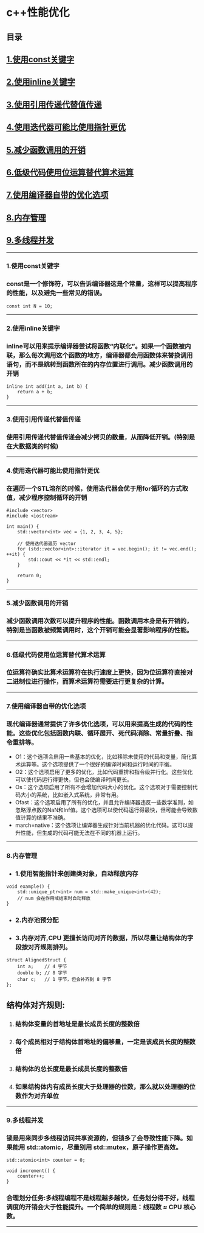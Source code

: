 # c++性能优化
## 目录
## [1.使用const关键字](#1)
## [2.使用inline关键字](#2)
## [3.使用引用传递代替值传递](#3)
## [4.使用迭代器可能比使用指针更优](#4)
## [5.减少函数调用的开销](#5)
## [6.低级代码使用位运算替代算术运算](#6)
## [7.使用编译器自带的优化选项](#7)
## [8.内存管理](#8)
## [9.多线程并发](#9)
---
<h3 id="1">1.使用const关键字</h3>

### const是一个修饰符，可以告诉编译器这是个常量，这样可以提高程序的性能，以及避免一些常见的错误。
```
const int N = 10;
```
---
<h3 id="2">2.使用inline关键字</h3>

### inline可以用来提示编译器尝试将函数“内联化”。如果一个函数被内联，那么每次调用这个函数的地方，编译器都会用函数体来替换调用语句，而不是跳转到函数所在的内存位置进行调用。减少函数调用的开销
```
inline int add(int a, int b) {
    return a + b;
}
```
---
<h3 id="3">3.使用引用传递代替值传递</h3>

### 使用引用传递代替值传递会减少拷贝的数量，从而降低开销。(特别是在大数据类的时候)
---
<h3 id="4">4.使用迭代器可能比使用指针更优</h3>

### 在遍历一个STL溶剂的时候，使用迭代器会优于用for循环的方式取值，减少程序控制循环的开销
```
#include <vector>
#include <iostream>

int main() {
    std::vector<int> vec = {1, 2, 3, 4, 5};

    // 使用迭代器遍历 vector
    for (std::vector<int>::iterator it = vec.begin(); it != vec.end(); ++it) {
        std::cout << *it << std::endl;
    }

    return 0;
}
```
---
<h3 id="5">5.减少函数调用的开销</h3>

### 减少函数调用次数可以提升程序的性能。函数调用本身是有开销的，特别是当函数被频繁调用时，这个开销可能会显著影响程序的性能。
---
<h3 id="6">6.低级代码使用位运算替代算术运算</h3>

### 位运算符确实比算术运算符在执行速度上更快，因为位运算符直接对二进制位进行操作，而算术运算符需要进行更复杂的计算。
---
<h3 id="7">7.使用编译器自带的优化选项</h3>

### 现代编译器通常提供了许多优化选项，可以用来提高生成的代码的性能。这些优化包括函数内联、循环展开、死代码消除、常量折叠、指令重排等。
- O1：这个选项会启用一些基本的优化，比如移除未使用的代码和变量，简化算术运算等。这个选项提供了一个很好的编译时间和运行时间的平衡。
- O2：这个选项启用了更多的优化，比如代码重排和指令级并行化。这些优化可以使代码运行得更快，但也会使编译时间更长。
- Os：这个选项启用了所有不会增加代码大小的优化。这个选项对于需要控制代码大小的系统，比如嵌入式系统，非常有用。
- Ofast：这个选项启用了所有的优化，并且允许编译器违反一些数学准则，如忽略浮点数的NaN和Inf值。这个选项可以使代码运行得最快，但可能会导致数值计算的结果不准确。
- march=native：这个选项让编译器生成针对当前机器的优化代码。这可以提升性能，但生成的代码可能无法在不同的机器上运行。
---
<h3 id="8">8.内存管理</h3>

- ### 1.使用智能指针来创建类对象，自动释放内存
```
void example() {
    std::unique_ptr<int> num = std::make_unique<int>(42);
    // num 会在作用域结束时自动释放
}

```
- ### 2.内存池预分配
- ### 3.内存对齐,CPU 更擅长访问对齐的数据，所以尽量让结构体的字段按对齐规则排列。
```
struct AlignedStruct {
    int a;    // 4 字节
    double b; // 8 字节
    char c;   // 1 字节，但会补齐到 8 字节
};

```
## 结构体对齐规则:
1. ### 结构体变量的首地址是最长成员长度的整数倍
2. ### 每个成员相对于结构体首地址的偏移量，一定是该成员长度的整数倍
3. ### 结构体的总长度是最长成员长度的整数倍
4. ### 如果结构体内有成员长度大于处理器的位数，那么就以处理器的位数作为对齐单位
---
<h3 id="9">9.多线程并发</h3>

### 锁是用来同步多线程访问共享资源的，但锁多了会导致性能下降。如果能用 std::atomic，尽量别用 std::mutex，原子操作更高效。
```
std::atomic<int> counter = 0;

void increment() {
    counter++;
}

```
### 合理划分任务:多线程编程不是线程越多越快，任务划分得不好，线程调度的开销会大于性能提升。一个简单的规则是：线程数 ≈ CPU 核心数。
---
